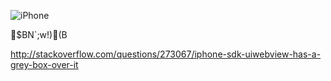 ![iPhone](http://gyazo.com/479e59bc38a88e1052301e8dc8c1e1d1.png)

$BN`;w!)(B

http://stackoverflow.com/questions/273067/iphone-sdk-uiwebview-has-a-grey-box-over-it
